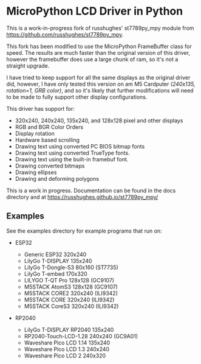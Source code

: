 MicroPython LCD Driver in Python
================================

This is a work-in-progress fork of russhughes' st7789py_mpy module from
https://github.com/russhughes/st7789py_mpy.

This fork has been modified to use the MicroPython FrameBuffer class for speed. 
The results are much faster than the original version of this driver, however the framebuffer does use a large chunk of ram, so it's not a straight upgrade.

I have tried to keep support for all the same displays as the original driver did, however, I have only tested this version on am M5 Cardputer *(240x135, rotation=1, GRB color)*, and so it's likely that further modifications will need to be made to fully support other display configurations. 

This driver has support for:

- 320x240, 240x240, 135x240, and 128x128 pixel and other displays
- RGB and BGR Color Orders
- Display rotation
- Hardware based scrolling
- Drawing text using converted PC BIOS bitmap fonts
- Drawing text using converted TrueType fonts.
- Drawing text using the built-in framebuf font.
- Drawing converted bitmaps
- Drawing ellipses
- Drawing and deforming polygons

This is a work in progress. Documentation can be found in the docs directory
and at https://russhughes.github.io/st7789py_mpy/


Examples
--------

See the examples directory for example programs that run on:

- ESP32
  - Generic ESP32 320x240
  - LilyGo T-DISPLAY 135x240
  - LilyGo T-Dongle-S3 80x160 (ST7735)
  - LilyGo T-embed 170x320
  - LILYGO T-QT Pro 128x128 (GC9107)
  - M5STACK AtomS3 128x128 (GC9107)
  - M5STACK CORE2 320x240 (ILI9342)
  - M5STACK CORE 320x240 (ILI9342)
  - M5STACK CoreS3 320x240 (ILI9342)

- RP2040
  - LilyGo T-DISPLAY RP2040 135x240
  - RP2040-Touch-LCD-1.28 240x240 (GC9A01)
  - Waveshare Pico LCD 1.14 135x240
  - Waveshare Pico LCD 1.3 240x240
  - Waveshare Pico LCD 2 240x320
